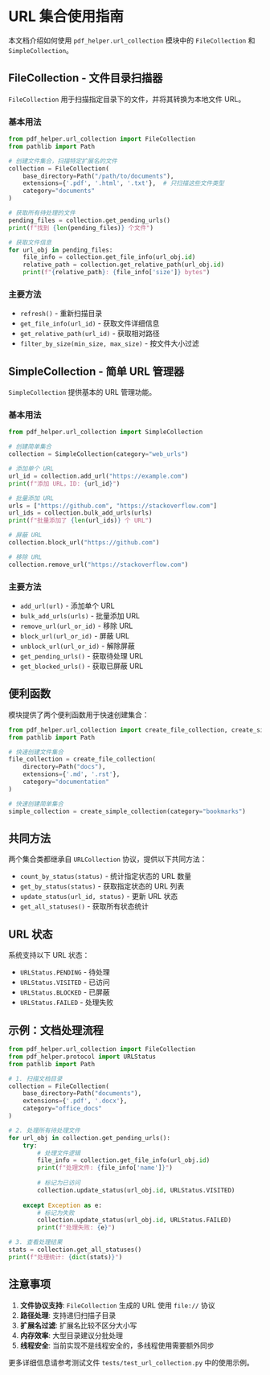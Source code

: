# URL 集合使用指南

本文档介绍如何使用 `pdf_helper.url_collection` 模块中的 `FileCollection` 和 `SimpleCollection`。

## FileCollection - 文件目录扫描器

`FileCollection` 用于扫描指定目录下的文件，并将其转换为本地文件 URL。

### 基本用法

```python
from pdf_helper.url_collection import FileCollection
from pathlib import Path

# 创建文件集合，扫描特定扩展名的文件
collection = FileCollection(
    base_directory=Path("/path/to/documents"),
    extensions={'.pdf', '.html', '.txt'},  # 只扫描这些文件类型
    category="documents"
)

# 获取所有待处理的文件
pending_files = collection.get_pending_urls()
print(f"找到 {len(pending_files)} 个文件")

# 获取文件信息
for url_obj in pending_files:
    file_info = collection.get_file_info(url_obj.id)
    relative_path = collection.get_relative_path(url_obj.id)
    print(f"{relative_path}: {file_info['size']} bytes")
```

### 主要方法

- `refresh()` - 重新扫描目录
- `get_file_info(url_id)` - 获取文件详细信息
- `get_relative_path(url_id)` - 获取相对路径
- `filter_by_size(min_size, max_size)` - 按文件大小过滤

## SimpleCollection - 简单 URL 管理器

`SimpleCollection` 提供基本的 URL 管理功能。

### 基本用法

```python
from pdf_helper.url_collection import SimpleCollection

# 创建简单集合
collection = SimpleCollection(category="web_urls")

# 添加单个 URL
url_id = collection.add_url("https://example.com")
print(f"添加 URL，ID: {url_id}")

# 批量添加 URL
urls = ["https://github.com", "https://stackoverflow.com"]
url_ids = collection.bulk_add_urls(urls)
print(f"批量添加了 {len(url_ids)} 个 URL")

# 屏蔽 URL
collection.block_url("https://github.com")

# 移除 URL
collection.remove_url("https://stackoverflow.com")
```

### 主要方法

- `add_url(url)` - 添加单个 URL
- `bulk_add_urls(urls)` - 批量添加 URL
- `remove_url(url_or_id)` - 移除 URL
- `block_url(url_or_id)` - 屏蔽 URL
- `unblock_url(url_or_id)` - 解除屏蔽
- `get_pending_urls()` - 获取待处理 URL
- `get_blocked_urls()` - 获取已屏蔽 URL

## 便利函数

模块提供了两个便利函数用于快速创建集合：

```python
from pdf_helper.url_collection import create_file_collection, create_simple_collection
from pathlib import Path

# 快速创建文件集合
file_collection = create_file_collection(
    directory=Path("docs"),
    extensions={'.md', '.rst'},
    category="documentation"
)

# 快速创建简单集合
simple_collection = create_simple_collection(category="bookmarks")
```

## 共同方法

两个集合类都继承自 `URLCollection` 协议，提供以下共同方法：

- `count_by_status(status)` - 统计指定状态的 URL 数量
- `get_by_status(status)` - 获取指定状态的 URL 列表
- `update_status(url_id, status)` - 更新 URL 状态
- `get_all_statuses()` - 获取所有状态统计

## URL 状态

系统支持以下 URL 状态：

- `URLStatus.PENDING` - 待处理
- `URLStatus.VISITED` - 已访问
- `URLStatus.BLOCKED` - 已屏蔽
- `URLStatus.FAILED` - 处理失败

## 示例：文档处理流程

```python
from pdf_helper.url_collection import FileCollection
from pdf_helper.protocol import URLStatus
from pathlib import Path

# 1. 扫描文档目录
collection = FileCollection(
    base_directory=Path("documents"),
    extensions={'.pdf', '.docx'},
    category="office_docs"
)

# 2. 处理所有待处理文件
for url_obj in collection.get_pending_urls():
    try:
        # 处理文件逻辑
        file_info = collection.get_file_info(url_obj.id)
        print(f"处理文件: {file_info['name']}")
        
        # 标记为已访问
        collection.update_status(url_obj.id, URLStatus.VISITED)
        
    except Exception as e:
        # 标记为失败
        collection.update_status(url_obj.id, URLStatus.FAILED)
        print(f"处理失败: {e}")

# 3. 查看处理结果
stats = collection.get_all_statuses()
print(f"处理统计: {dict(stats)}")
```

## 注意事项

1. **文件协议支持**: `FileCollection` 生成的 URL 使用 `file://` 协议
2. **路径处理**: 支持递归扫描子目录
3. **扩展名过滤**: 扩展名比较不区分大小写
4. **内存效率**: 大型目录建议分批处理
5. **线程安全**: 当前实现不是线程安全的，多线程使用需要额外同步

更多详细信息请参考测试文件 `tests/test_url_collection.py` 中的使用示例。